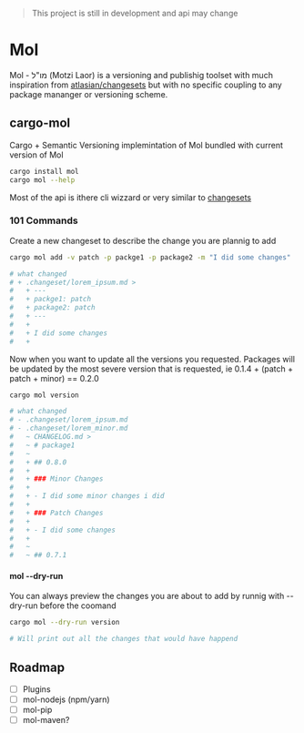 > This project is still in development and api may change

# Mol

Mol - מו"ל  (Motzi Laor) is a versioning and publishig toolset with much inspiration from [atlasian/changesets](https://github.com/atlassian/changesets) but with no specific coupling to any package mananger or versioning scheme.

## cargo-mol

Cargo + Semantic Versioning implemintation of Mol bundled with current version of Mol

```bash
cargo install mol
cargo mol --help
```

Most of the api is ithere cli wizzard or very similar to [changesets](https://github.com/atlassian/changesets)

### 101 Commands

Create a new changeset to describe the change you are plannig to add
```bash
cargo mol add -v patch -p packge1 -p package2 -m "I did some changes"

# what changed
# + .changeset/lorem_ipsum.md >
#   + ---
#   + packge1: patch
#   + package2: patch
#   + --- 
#   +
#   + I did some changes
#   +
```

Now when you want to update all the versions you requested. Packages will be updated by the most severe version that is requested, ie 0.1.4 + (patch + patch + minor) == 0.2.0
```bash
cargo mol version

# what changed
# - .changeset/lorem_ipsum.md
# - .changeset/lorem_minor.md
#   ~ CHANGELOG.md >
#   ~ # package1
#   ~
#   + ## 0.8.0
#   +
#   + ### Minor Changes
#   +
#   + - I did some minor changes i did
#   +
#   + ### Patch Changes
#   +
#   + - I did some changes
#   +
#   ~
#   ~ ## 0.7.1
```


#### mol --dry-run

You can always preview the changes you are about to add by runnig with --dry-run before the coomand

```bash
cargo mol --dry-run version

# Will print out all the changes that would have happend
```

## Roadmap
- [ ] Plugins
- [ ] mol-nodejs (npm/yarn)
- [ ] mol-pip
- [ ] mol-maven?

